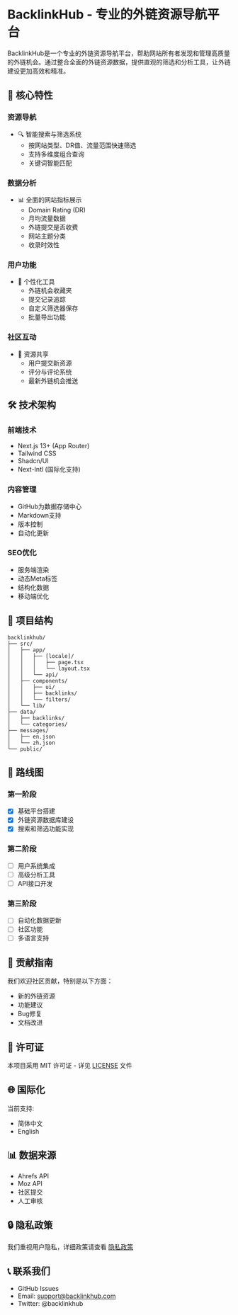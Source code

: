 # BacklinkHub - 专业的外链资源导航平台

BacklinkHub是一个专业的外链资源导航平台，帮助网站所有者发现和管理高质量的外链机会。通过整合全面的外链资源数据，提供直观的筛选和分析工具，让外链建设更加高效和精准。

## 🌟 核心特性

### 资源导航
- 🔍 智能搜索与筛选系统
  - 按网站类型、DR值、流量范围快速筛选
  - 支持多维度组合查询
  - 关键词智能匹配

### 数据分析
- 📊 全面的网站指标展示
  - Domain Rating (DR)
  - 月均流量数据
  - 外链提交是否收费
  - 网站主题分类
  - 收录时效性

### 用户功能
- 👤 个性化工具
  - 外链机会收藏夹
  - 提交记录追踪
  - 自定义筛选器保存
  - 批量导出功能

### 社区互动
- 🤝 资源共享
  - 用户提交新资源
  - 评分与评论系统
  - 最新外链机会推送

## 🛠 技术架构

### 前端技术
- Next.js 13+ (App Router)
- Tailwind CSS
- Shadcn/UI
- Next-Intl (国际化支持)

### 内容管理
- GitHub为数据存储中心
- Markdown支持
- 版本控制
- 自动化更新

### SEO优化
- 服务端渲染
- 动态Meta标签
- 结构化数据
- 移动端优化

## 📂 项目结构

```text
backlinkhub/
├── src/
│   ├── app/
│   │   ├── [locale]/
│   │   │   ├── page.tsx
│   │   │   └── layout.tsx
│   │   └── api/
│   ├── components/
│   │   ├── ui/
│   │   ├── backlinks/
│   │   └── filters/
│   └── lib/
├── data/
│   ├── backlinks/
│   └── categories/
├── messages/
│   ├── en.json
│   └── zh.json
└── public/
```

## 🚀 路线图

### 第一阶段
- [x] 基础平台搭建
- [x] 外链资源数据库建设
- [x] 搜索和筛选功能实现

### 第二阶段
- [ ] 用户系统集成
- [ ] 高级分析工具
- [ ] API接口开发

### 第三阶段
- [ ] 自动化数据更新
- [ ] 社区功能
- [ ] 多语言支持

## 🤝 贡献指南

我们欢迎社区贡献，特别是以下方面：
- 新的外链资源
- 功能建议
- Bug修复
- 文档改进

## 📜 许可证

本项目采用 MIT 许可证 - 详见 [LICENSE](LICENSE) 文件

## 🌐 国际化

当前支持:
- 简体中文
- English

## 📊 数据来源

- Ahrefs API
- Moz API
- 社区提交
- 人工审核

## 🔒 隐私政策

我们重视用户隐私，详细政策请查看 [隐私政策](PRIVACY.md)

## 📞 联系我们

- GitHub Issues
- Email: support@backlinkhub.com
- Twitter: @backlinkhub